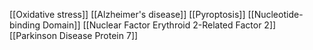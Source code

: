 [[Oxidative stress]]
[[Alzheimer's disease]]
[[Pyroptosis]]
[[Nucleotide-binding Domain]]
[[Nuclear Factor Erythroid 2-Related Factor 2]]
[[Parkinson Disease Protein 7]]
